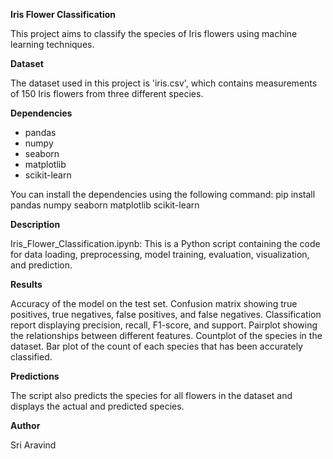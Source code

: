 **Iris Flower Classification**

This project aims to classify the species of Iris flowers using machine learning techniques.

**Dataset**

The dataset used in this project is 'iris.csv', which contains measurements of 150 Iris flowers from three different species.

**Dependencies**

- pandas
- numpy
- seaborn
- matplotlib
- scikit-learn

You can install the dependencies using the following command: pip install pandas numpy seaborn matplotlib scikit-learn

**Description**

Iris_Flower_Classification.ipynb: This is a Python script containing the code for data loading, preprocessing, model training, evaluation, visualization, and prediction.

**Results**

Accuracy of the model on the test set. Confusion matrix showing true positives, true negatives, false positives, and false negatives. Classification report displaying precision, recall, F1-score, and support. Pairplot showing the relationships between different features. Countplot of the species in the dataset. Bar plot of the count of each species that has been accurately classified.

**Predictions**

The script also predicts the species for all flowers in the dataset and displays the actual and predicted species.

**Author**

Sri Aravind
